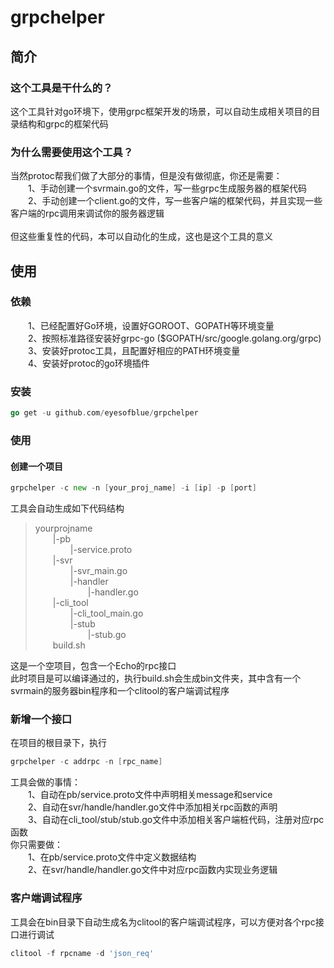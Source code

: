# grpchelper
## 简介
### 这个工具是干什么的？<br>
这个工具针对go环境下，使用grpc框架开发的场景，可以自动生成相关项目的目录结构和grpc的框架代码<br>
### 为什么需要使用这个工具？<br>
当然protoc帮我们做了大部分的事情，但是没有做彻底，你还是需要：<br>
&emsp;&emsp;1、手动创建一个svrmain.go的文件，写一些grpc生成服务器的框架代码<br>
&emsp;&emsp;2、手动创建一个client.go的文件，写一些客户端的框架代码，并且实现一些客户端的rpc调用来调试你的服务器逻辑<br>
<br>
但这些重复性的代码，本可以自动化的生成，这也是这个工具的意义<br>

## 使用<br>
### 依赖<br>
&emsp;&emsp;1、已经配置好Go环境，设置好GOROOT、GOPATH等环境变量<br>
&emsp;&emsp;2、按照标准路径安装好grpc-go ($GOPATH/src/google.golang.org/grpc)<br>
&emsp;&emsp;3、安装好protoc工具，且配置好相应的PATH环境变量<br>
&emsp;&emsp;4、安装好protoc的go环境插件<br>
### 安装<br>
```go 
go get -u github.com/eyesofblue/grpchelper
```
### 使用<br>
#### 创建一个项目
```go
grpchelper -c new -n [your_proj_name] -i [ip] -p [port]
```
工具会自动生成如下代码结构<br>
> yourprojname<br>
&emsp;&emsp;|-pb<br>
&emsp;&emsp;&emsp;&emsp;|-service.proto<br>
&emsp;&emsp;|-svr<br>
&emsp;&emsp;&emsp;&emsp;|-svr_main.go<br>
&emsp;&emsp;&emsp;&emsp;|-handler<br>
&emsp;&emsp;&emsp;&emsp;&emsp;&emsp;|-handler.go<br>
&emsp;&emsp;|-cli_tool<br>
&emsp;&emsp;&emsp;&emsp;|-cli_tool_main.go<br>
&emsp;&emsp;&emsp;&emsp;|-stub<br>
&emsp;&emsp;&emsp;&emsp;&emsp;&emsp;|-stub.go<br>
&emsp;&emsp;build.sh
> 
这是一个空项目，包含一个Echo的rpc接口<br>
此时项目是可以编译通过的，执行build.sh会生成bin文件夹，其中含有一个svrmain的服务器bin程序和一个clitool的客户端调试程序<br>

### 新增一个接口
在项目的根目录下，执行<br>
```go
grpchelper -c addrpc -n [rpc_name]
```
工具会做的事情：<br>
&emsp;&emsp;1、自动在pb/service.proto文件中声明相关message和service<br>
&emsp;&emsp;2、自动在svr/handle/handler.go文件中添加相关rpc函数的声明<br>
&emsp;&emsp;3、自动在cli_tool/stub/stub.go文件中添加相关客户端桩代码，注册对应rpc函数<br>
你只需要做：<br>
&emsp;&emsp;1、在pb/service.proto文件中定义数据结构<br>
&emsp;&emsp;2、在svr/handle/handler.go文件中对应rpc函数内实现业务逻辑<br>

### 客户端调试程序
工具会在bin目录下自动生成名为clitool的客户端调试程序，可以方便对各个rpc接口进行调试<br>
```go
clitool -f rpcname -d 'json_req'
```
